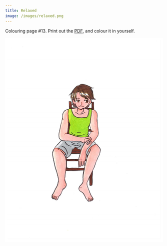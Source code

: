 ```yaml
---
title: Relaxed
image: /images/relaxed.png
---
```

Colouring page #13. Print out the [PDF], and colour it in yourself.

![png]


[png]: /images/relaxed.png
[PDF]: /images/relaxed.pdf
